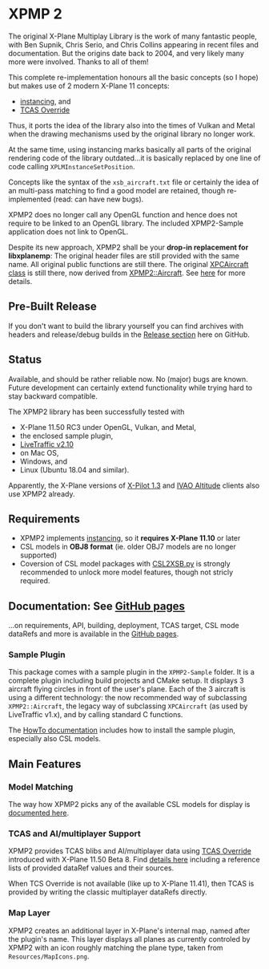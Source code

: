 XPMP 2
=========

The original X-Plane Multiplay Library is the work of many fantastic people,
with Ben Supnik, Chris Serio, and Chris Collins appearing in recent files and documentation.
But the origins date back to 2004, and very likely many more were involved. Thanks to all of them!

This complete re-implementation honours all the basic concepts (so I hope)
but makes use of 2 modern X-Plane 11 concepts:
- [instancing](https://developer.x-plane.com/sdk/XPLMInstance/), and
- [TCAS Override](https://developer.x-plane.com/article/overriding-tcas-and-providing-traffic-information/)

Thus, it ports the idea of the library also into the times of Vulkan and Metal
when the drawing mechanisms used by the original library no longer work.

At the same time, using instancing marks basically all parts of the original rendering code
of the library outdated...it is basically replaced by one line of code calling
`XPLMInstanceSetPosition`.

Concepts like the syntax of the `xsb_aircraft.txt` file or certainly the idea of an
multi-pass matching to find a good model are retained, though re-implemented (read: can have new bugs).

XPMP2 does no longer call any OpenGL function and hence does not require
to be linked to an OpenGL library. The included XPMP2-Sample application does not link to OpenGL.

Despite its new approach, XPMP2 shall be your **drop-in replacement for libxplanemp**:
The original header files are still provided with the same name.
All original public functions are still there.
The original [XPCAircraft class](https://twinfan.github.io/XPMP2/html/classXPCAircraft.html)
is still there, now derived from [XPMP2::Aircraft](https://twinfan.github.io/XPMP2/html/classXPMP2_1_1Aircraft.html).
See [here](https://twinfan.github.io/XPMP2/BackwardsCompatibility.html) for more details.

## Pre-Built Release ##

If you don't want to build the library yourself you can find archives with
headers and release/debug builds in the
[Release section](https://github.com/TwinFan/XPMP2/releases)
here on GitHub.

## Status ##

Available, and should be rather reliable now. No (major) bugs are known.
Future development can certainly extend functionality while trying hard
to stay backward compatible.

The XPMP2 library has been successfully tested with
- X-Plane 11.50 RC3 under OpenGL, Vulkan, and Metal,
- the enclosed sample plugin,
- [LiveTraffic v2.10](https://forums.x-plane.org/index.php?/files/file/49749-livetraffic/)
- on Mac OS,
- Windows, and
- Linux (Ubuntu 18.04 and similar).

Apparently, the X-Plane versions of [X-Pilot 1.3](http://xpilot-project.org/) and
[IVAO Altitude](https://www.ivao.aero/softdev/beta/altitudebeta.asp)
clients also use XPMP2 already.

## Requirements ##

- XPMP2 implements [instancing](https://developer.x-plane.com/sdk/XPLMInstance/),
  so it **requires X-Plane 11.10** or later
- CSL models in **OBJ8 format** (ie. older OBJ7 models are no longer supported)
- Coversion of CSL model packages with
  [CSL2XSB.py](https://github.com/TwinFan/CSL2XSB/releases) is strongly recommended
  to unlock more model features, though not stricly required.

## Documentation: See [GitHub pages](https://twinfan.github.io/XPMP2/) ##

...on requirements, API, building, deployment, TCAS target, CSL mode dataRefs
and more is available in the
[GitHub pages](https://twinfan.github.io/XPMP2/).

### Sample Plugin ###

This package comes with a sample plugin in the `XPMP2-Sample` folder. It is a complete
plugin including build projects and CMake setup. It displays 3 aircraft flying circles
in front of the user's plane. Each of the 3 aircraft is using a different technology:
the now recommended way of subclassing `XPMP2::Aircraft`, the legacy way
of subclassing `XPCAircraft` (as used by LiveTraffic v1.x), and by calling
standard C functions.

The [HowTo documentation](https://twinfan.github.io/XPMP2/HowTo.html#sample-plugin)
includes how to install the sample plugin, especially also CSL models.

## Main Features ##

### Model Matching ###

The way how XPMP2 picks any of the available CSL models for display
is [documented here](https://twinfan.github.io/XPMP2/Matching.html).

### TCAS and AI/multiplayer Support ###

XPMP2 provides TCAS blibs and AI/multiplayer data using
[TCAS Override](https://developer.x-plane.com/article/overriding-tcas-and-providing-traffic-information/)
introduced with X-Plane 11.50 Beta 8. Find
[details here](https://twinfan.github.io/XPMP2/TCAS.html)
including a reference lists of provided dataRef values and their sources.

When TCS Override is not available (like up to X-Plane 11.41),
then TCAS is provided by writing the classic multiplayer dataRefs directly.

### Map Layer ###

XPMP2 creates an additional layer in X-Plane's internal map, named after the
plugin's name. This layer displays all planes as currently controled by XPMP2
with an icon roughly matching the plane type, taken from `Resources/MapIcons.png`.

